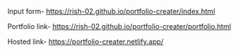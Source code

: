 Input form-
https://rish-02.github.io/portfolio-creater/index.html

Portfolio link-
https://rish-02.github.io/portfolio-creater/portfolio.html

Hosted link-
https://portfolio-creater.netlify.app/
